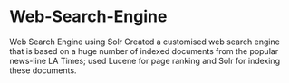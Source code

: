 # Web-Search-Engine
Web Search Engine using Solr
Created a customised web search engine that is based on a huge number of indexed documents from the popular news-line LA Times; used Lucene for page ranking and Solr for indexing these documents. 
